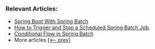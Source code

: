 ### Relevant Articles:

- [Spring Boot With Spring Batch](https://www.baeldung.com/spring-boot-spring-batch)
- [How to Trigger and Stop a Scheduled Spring Batch Job](https://www.baeldung.com/spring-batch-start-stop-job)
- [Conditional Flow in Spring Batch](https://www.baeldung.com/spring-batch-conditional-flow)
- More articles [[<-- prev]](/spring-batch)
